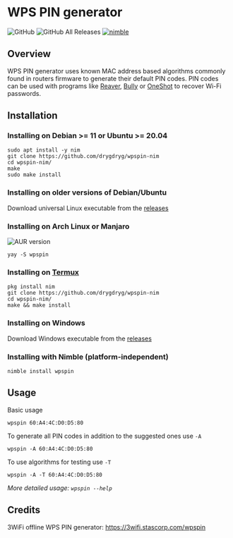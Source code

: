 # WPS PIN generator
![GitHub](https://img.shields.io/github/license/drygdryg/wpspin-nim)
![GitHub All Releases](https://img.shields.io/github/downloads/drygdryg/wpspin-nim/total)
[![nimble](https://raw.githubusercontent.com/yglukhov/nimble-tag/master/nimble.png)](https://github.com/yglukhov/nimble-tag)

## Overview
WPS PIN generator uses known MAC address based algorithms commonly found in routers firmware to generate their default PIN codes. PIN codes can be used with programs like [Reaver](https://github.com/t6x/reaver-wps-fork-t6x), [Bully](https://github.com/aanarchyy/bully)  or [OneShot](https://github.com/drygdryg/OneShot) to recover Wi-Fi passwords.
## Installation
### Installing on Debian >= 11 or Ubuntu >= 20.04
```
sudo apt install -y nim
git clone https://github.com/drygdryg/wpspin-nim
cd wpspin-nim/
make
sudo make install
```

### Installing on older versions of Debian/Ubuntu
Download universal Linux executable from the [releases](https://github.com/drygdryg/wpspin-nim/releases)

### Installing on Arch Linux or Manjaro
![AUR version](https://img.shields.io/aur/version/wpspin)
```
yay -S wpspin
```

### Installing on [Termux](https://play.google.com/store/apps/details?id=com.termux)
```
pkg install nim
git clone https://github.com/drygdryg/wpspin-nim
cd wpspin-nim/
make && make install
```

### Installing on Windows
Download Windows executable from the [releases](https://github.com/drygdryg/wpspin-nim/releases)

### Installing with Nimble (platform-independent)
```
nimble install wpspin
```

## Usage
Basic usage
```
wpspin 60:A4:4C:D0:D5:80
```
To generate all PIN codes in addition to the suggested ones use `-A`
```
wpspin -A 60:A4:4C:D0:D5:80
```
To use algorithms for testing use `-T`
```
wpspin -A -T 60:A4:4C:D0:D5:80
```
*More detailed usage: `wpspin --help`*

## Credits
3WiFi offline WPS PIN generator: https://3wifi.stascorp.com/wpspin